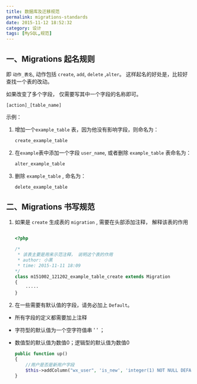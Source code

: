 ```yaml
---
title: 数据库及迁移规范
permalink: migrations-standards
date: 2015-11-12 18:52:32
category: 设计
tags: [MySQL,规范]
---
```


## 一、Migrations 起名规则

即 `动作_表名`, 动作包括 `create`, `add`, `delete` ,`alter`。 这样起名的好处是，比较好查找一个表的改动。

如果改变了多个字段， 仅需要写其中一个字段的名称即可。

```
[action]_[table_name]
```

示例：

1. 增加一个`example_table` 表，因为他没有影响字段，则命名为：

    ```sh
    create_example_table
    ```

2. 在`example`表中添加一个字段 `user_name`,  或者删除 `example_table` 表命名为：

    ```sh
    alter_example_table
    ```

3. 删除 `example_table` , 命名为：

    ```sh
    delete_example_table
    ```

## 二、Migrations 书写规范

1. 如果是 `create` 生成表的 `migration` , 需要在头部添加注释， 解释该表的作用

    ```php

    <?php

    /*
     * 该表主要是用来示范注释， 说明这个表的作用
     * author: 小黑
     * time: 2015-11-11 18:09
    */
    class m151002_121202_example_table_create extends Migration
    {
        ·····
    }

    ```

2. 在一些需要有默认值的字段，请务必加上 `Default`。


- 所有字段的定义都需要加上注释
- 字符型的默认值为一个空字符值串 ' ' ；  
- 数值型的默认值为数值0；逻辑型的默认值为数值0

    ```php
    public function up()
    {
        //用户是否是新用户字段
    	$this->addColumn("wx_user", 'is_new', 'integer(1) NOT NULL DEFAULT 0 COMMENT "是否是新用户"');
    }
    ```

